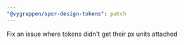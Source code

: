 ```yaml
---
"@vygruppen/spor-design-tokens": patch
---
```


Fix an issue where tokens didn't get their px units attached
